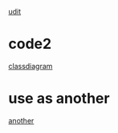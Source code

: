 <a href="https://github.com/anomaly2104/ticket-booking-low-level-system-design/tree/master/src/main/java/com/uditagarwal">udit</a>
# code2
<a href="https://github.com/naval41/Low-Level-Design/tree/master/MovieTicketBooking/src/com/codemate/bmshow">classdiagram</a>
# use as another
<a href="https://singhblogging.wordpress.com/2024/01/31/low-level-design-for-an-online-moving-booking-site-bookmyshow-ticketmaster/">another</a>
>
